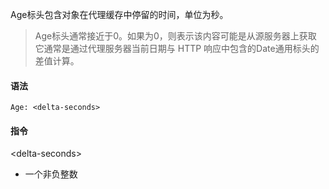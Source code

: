 Age标头包含对象在代理缓存中停留的时间，单位为秒。
>Age标头通常接近于0。如果为0，则表示该内容可能是从源服务器上获取
>它通常是通过代理服务器当前日期与 HTTP 响应中包含的Date通用标头的差值计算。

#### 语法
```HTTP
Age: <delta-seconds>
```
#### 指令
\<delta-seconds>
- 一个非负整数